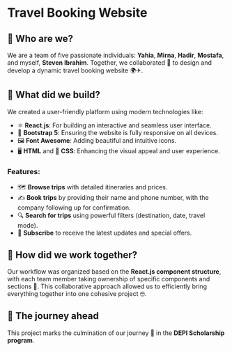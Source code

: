 # Travel Booking Website

## 🔸 Who are we?
We are a team of five passionate individuals: **Yahia**, **Mirna**, **Hadir**, **Mostafa**, and myself, **Steven Ibrahim**. Together, we collaborated 🤝 to design and develop a dynamic travel booking website 🌍✈.

## 🔸 What did we build?
We created a user-friendly platform using modern technologies like:

- ⚛ **React.js**: For building an interactive and seamless user interface.
- 📱 **Bootstrap 5**: Ensuring the website is fully responsive on all devices.
- 🖼 **Font Awesome**: Adding beautiful and intuitive icons.
- 🖥 **HTML** and 🎨 **CSS**: Enhancing the visual appeal and user experience.

### Features:
- 🗺 **Browse trips** with detailed itineraries and prices.
- ✍ **Book trips** by providing their name and phone number, with the company following up for confirmation.
- 🔍 **Search for trips** using powerful filters (destination, date, travel mode).
- 💌 **Subscribe** to receive the latest updates and special offers.

## 🔸 How did we work together?
Our workflow was organized based on the **React.js component structure**, with each team member taking ownership of specific components and sections 🧩. This collaborative approach allowed us to efficiently bring everything together into one cohesive project 🤓.

## 🔸 The journey ahead
This project marks the culmination of our journey 🚀 in the **DEPI Scholarship program**.
